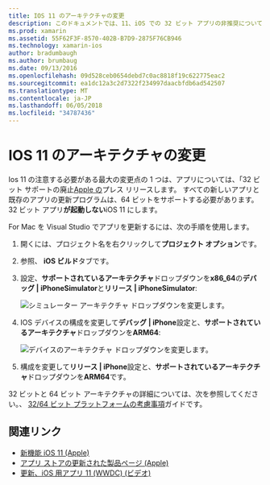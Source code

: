 ```yaml
---
title: IOS 11 のアーキテクチャの変更
description: このドキュメントでは、11、iOS での 32 ビット アプリの非推奨について説明します。 これには、64 ビット アーキテクチャをターゲットにアプリケーションを更新する方法について説明します。
ms.prod: xamarin
ms.assetid: 55F62F3F-8570-402B-B7D9-2875F76CB946
ms.technology: xamarin-ios
author: bradumbaugh
ms.author: brumbaug
ms.date: 09/13/2016
ms.openlocfilehash: 09d528ceb0654debd7c0ac8818f19c622775eac2
ms.sourcegitcommit: ea1dc12a3c2d7322f234997daacbfdb6ad542507
ms.translationtype: MT
ms.contentlocale: ja-JP
ms.lasthandoff: 06/05/2018
ms.locfileid: "34787436"
---
```

# <a name="architecture-changes-in-ios-11"></a>IOS 11 のアーキテクチャの変更

Ios 11 の注意する必要がある最大の変更点の 1 つは、アプリについては、「32 ビット サポートの廃止[Apple の](https://developer.apple.com/news/?id=06282017b)プレス リリースします。 すべての新しいアプリと既存のアプリの更新プログラムは、64 ビットをサポートする必要があります。 32 ビット アプリ**が起動しない**iOS 11 にします。

For Mac を Visual Studio でアプリを更新するには、次の手順を使用します。

1. 開くには、プロジェクト名を右クリックして**プロジェクト オプション**です。
2. 参照、 **iOS ビルド**タブです。
3. 設定、**サポートされているアーキテクチャ**ドロップダウンを**x86_64**の**デバッグ | iPhoneSimulator**と**リリース | iPhoneSimulator**:

    ![シミュレーター アーキテクチャ ドロップダウンを変更します。](architecture-changes-images/image1.png)

4. IOS デバイスの構成を変更して**デバッグ | iPhone**設定と、**サポートされているアーキテクチャ**ドロップダウンを**ARM64**:

    ![デバイスのアーキテクチャ ドロップダウンを変更します。](architecture-changes-images/image2.png)

5. 構成を変更して**リリース | iPhone**設定と、**サポートされているアーキテクチャ**ドロップダウンを**ARM64**です。

32 ビットと 64 ビット アーキテクチャの詳細については、次を参照してください。、 [32/64 ビット プラットフォームの考慮事項](~/cross-platform/macios/32-and-64/index.md#ios)ガイドです。

## <a name="related-links"></a>関連リンク

- [新機能 iOS 11 (Apple)](https://developer.apple.com/ios/)
- [アプリ ストアの更新された製品ページ (Apple)](https://developer.apple.com/app-store/product-page/)
- [更新、iOS 用アプリ 11 (WWDC) (ビデオ)](https://developer.apple.com/videos/play/wwdc2017/204/)

